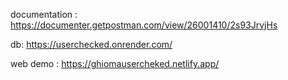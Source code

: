 documentation : https://documenter.getpostman.com/view/26001410/2s93JrvjHs 

db: https://userchecked.onrender.com/

web demo : https://ghiomausercheked.netlify.app/